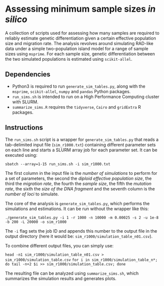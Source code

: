 # Assessing minimum sample sizes *in silico*
A collection of scripts used for assessing how many samples are required to reliably estimate genetic differentiation given a certain effective population size and migration rate. The analysis revolves around simulating RAD-like data under a simple two-population island model for a range of sample sizes using `msprime`. For each sample size, genetic differentiation between the two simulated populations is estimated using `scikit-allel`. 

## Dependencies
- Python3 is required to run `generate_sim_tables.py`, along with the `msprime`, `scikit-allel`, `numpy` and `pandas` Python packages.
- `run_sims.sh` is intended to run on a High Performance Computing cluster with SLURM.  
- `summarize_sims.R` requires the `tidyverse`, `Cairo` and `gridExtra` R packages. 

## Instructions
The `run_sims.sh` script is a wrapper for `generate_sim_tables.py` that reads a tab-delimited input file (`sim_r1000.txt`) containing different parameter sets on each line and starts a SLURM array job for each parameter set. It can be executed using:

`sbatch --array=1-15 run_sims.sh -i sim_r1000.txt`

The first column in the input file is the *number of simulations* to perform for a set of parameters, the second the *diploid effective population size*, the third the *migration rate*, the fourth the *sample size*, the fifth the *mutation rate*, the sixth the *size of the DNA fragment* and the seventh column is the *number of loci* to simulate.   

The core of the analysis is `generate_sim_tables.py`, which performs the simulations and estimations. It can be run without the wrapper like this:

`./generate_sim_tables.py -i 1 -r 1000 -n 10000 -m 0.00025 -s 2 -u 1e-8 -b 200 -L 20000 -o sim_r1000`

The `-i` flag sets the job ID and appends this number to the output file in the output directory (here it would be: `sim_r1000/simulation_table_n01.csv`).

To combine different output files, you can simply use:

`head -n1 sim_r1000/simulation_table_n01.csv > sim_r1000/simulation_table.csv`
`for i in sim_r1000/simulation_table_n*; do tail -n+2 $i >> sim_r1000/simulation_table.csv; done`

The resulting file can be analyzed using `summarize_sims.sh`, which summarizes the simulation results and generates plots.  

